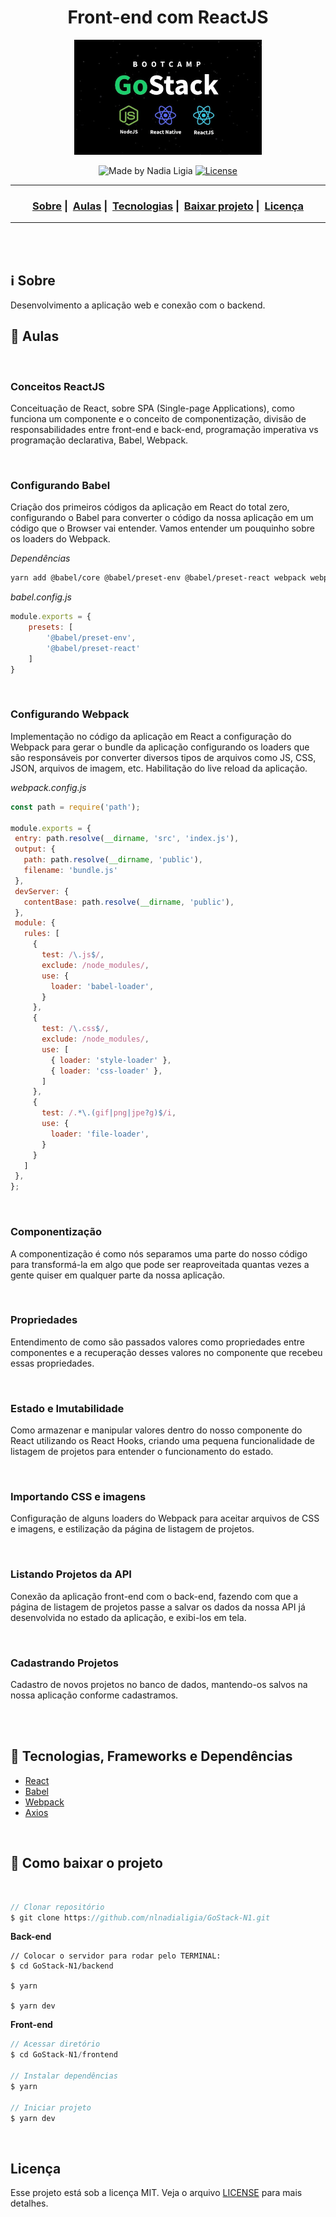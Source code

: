 <h1 align="center">Front-end com ReactJS</h1>
<p align="center">
  <img src="../assets/logo.jpg" width="300" heigth="300">
</p>


<p align="center">
  <img alt="Made by Nadia Ligia" src="https://img.shields.io/badge/made%20by-Nadia%20Ligia-informational">
  
  <a href="license.md">
  <img alt="License" src="https://img.shields.io/badge/License-MIT-informational">
  </a>
</p>

___

<h3 align="center">
  <a href="#information_source-sobre">Sobre</a>&nbsp;|&nbsp;
  <a href="#book-aulas">Aulas</a>&nbsp;|&nbsp;
  <a href="#rocket-tecnologias-frameworks-dependencias">Tecnologias</a>&nbsp;|&nbsp;
  <a href="#links">Baixar projeto</a>&nbsp;|&nbsp;
  <a href="#licença">Licença</a>
</h3>

___

<br>
<br>

## :information_source: Sobre

Desenvolvimento a aplicação web e conexão com o backend.

## :book: Aulas

<br>

### Conceitos ReactJS

Conceituação de React, sobre SPA (Single-page Applications), como funciona um componente e o conceito de componentização, divisão de responsabilidades entre front-end e back-end, programação imperativa vs programação declarativa, Babel, Webpack.

<br>

### Configurando Babel

Criação dos primeiros códigos da aplicação em React do total zero, configurando o Babel para converter o código da nossa aplicação em um código que o Browser vai entender. Vamos entender um pouquinho sobre os loaders do Webpack.

*Dependências*

```bash
yarn add @babel/core @babel/preset-env @babel/preset-react webpack webpack-cli
```

*babel.config.js*

```js
module.exports = {
	presets: [
		'@babel/preset-env',
		'@babel/preset-react'
	]
} 
```

<br>

### Configurando Webpack

 Implementação no código da aplicação em React a configuração do Webpack para gerar o bundle da aplicação configurando os loaders que são responsáveis por converter diversos tipos de arquivos como JS, CSS, JSON, arquivos de imagem, etc. 
 Habilitação do live reload da aplicação.

 *webpack.config.js*

 ```js
const path = require('path');

module.exports = {
  entry: path.resolve(__dirname, 'src', 'index.js'),
  output: {
    path: path.resolve(__dirname, 'public'),
    filename: 'bundle.js'
  },
  devServer: {
    contentBase: path.resolve(__dirname, 'public'),
  },
  module: {
    rules: [
      {
        test: /\.js$/,
        exclude: /node_modules/,
        use: {
          loader: 'babel-loader',
        }
      },
      {
        test: /\.css$/,
        exclude: /node_modules/,
        use: [
          { loader: 'style-loader' },
          { loader: 'css-loader' },
        ]
      },
      {
        test: /.*\.(gif|png|jpe?g)$/i,
        use: {
          loader: 'file-loader',
        }
      }
    ]
  },
};
```

<br>

### Componentização

A componentização é como nós separamos uma parte do nosso código para transformá-la em algo que pode ser reaproveitada quantas vezes a gente quiser em qualquer parte da nossa aplicação.

<br>

### Propriedades

Entendimento de como são passados valores como propriedades entre componentes e a recuperação desses valores no componente que recebeu essas propriedades.

<br>

### Estado e Imutabilidade

Como armazenar e manipular valores dentro do nosso componente do React utilizando os React Hooks, criando uma pequena funcionalidade de listagem de projetos para entender o funcionamento do estado.

<br>

### Importando CSS e imagens

Configuração de alguns loaders do Webpack para aceitar arquivos de CSS e imagens, e estilização da página de listagem de projetos.

<br>

### Listando Projetos da API

Conexão da  aplicação front-end com o back-end, fazendo com que a página de listagem de projetos passe a salvar os dados da nossa API já desenvolvida no estado da aplicação, e exibi-los em tela.

<br>

### Cadastrando Projetos

Cadastro de novos projetos no banco de dados, mantendo-os salvos na nossa aplicação conforme cadastramos.

<br>
<br>

## :rocket: Tecnologias, Frameworks e Dependências 

- [React](https://pt-br.reactjs.org/)
- [Babel](https://babeljs.io/)
- [Webpack](https://webpack.js.org/concepts/)
- [Axios](https://github.com/axios/axios)


<br>

## :link: Como baixar o projeto 
<br>

```js
// Clonar repositório
$ git clone https://github.com/nlnadialigia/GoStack-N1.git
```

**Back-end** 
```JS
// Colocar o servidor para rodar pelo TERMINAL:
$ cd GoStack-N1/backend

$ yarn

$ yarn dev
```

**Front-end**
```js
// Acessar diretório
$ cd GoStack-N1/frontend

// Instalar dependências
$ yarn

// Iniciar projeto
$ yarn dev
```

<br>

## Licença 

Esse projeto está sob a licença MIT. Veja o arquivo [LICENSE](LICENSE) para mais detalhes.